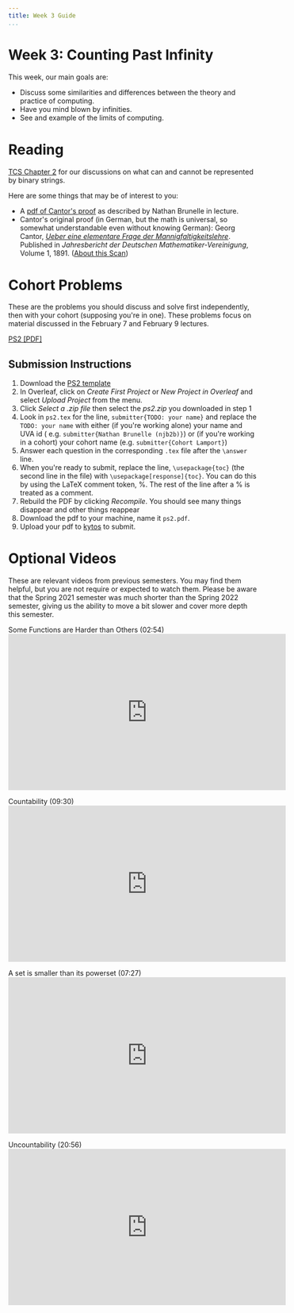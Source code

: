```yaml
---
title: Week 3 Guide 
...
```


# Week 3: Counting Past Infinity

This week, our main goals are:

- Discuss some similarities and differences between the theory and practice of computing.
- Have you mind blown by infinities.
- See and example of the limits of computing.

# Reading

[TCS Chapter 2](https://introtcs.org/public/lec_02_representation.html) for our discussions on what can and cannot be represented by binary strings.

Here are some things that may be of interest to you:

- A [pdf of Cantor's proof](/files/cantors_proof.pdf) as described by Nathan Brunelle in lecture.
- Cantor's original proof (in German, but the math is universal, so somewhat understandable even without knowing German): Georg Cantor, [_Ueber eine elementare Frage der Mannigfaltigkeitslehre_](/docs/cantor-proof.pdf). Published in _Jahresbericht der Deutschen Mathematiker-Vereinigung_, Volume 1, 1891. ([About this Scan](https://jeffersonswheel.org/cantors-no-longer-lost-proof/))

# Cohort Problems

These are the problems you should discuss and solve first independently, then with your cohort (supposing you're in one). These problems focus on material discussed in the February 7 and February 9 lectures.

[PS2 [PDF]](https://www.cs.virginia.edu/~njb2b/cstheory/s2022/files/ps/ps2_blank.pdf)


## Submission Instructions

1. Download the [PS2 template](https://www.cs.virginia.edu/~njb2b/cstheory/s2022/files/ps/ps2.zip)
1. In Overleaf, click on *Create First Project* or *New Project in Overleaf* and select *Upload Project* from the menu.
1. Click *Select a .zip file* then select the *ps2.zip* you downloaded in step 1
1. Look in `ps2.tex` for the line, `submitter{TODO: your name}` and replace the `TODO: your name` with either (if you're working alone) your name and UVA id ( e.g. `submitter{Nathan Brunelle (njb2b)}`) or (if you're working in a cohort) your cohort name (e.g. `submitter{Cohort Lamport}`)
1. Answer each question in the corresponding `.tex` file after the `\answer` line. 
1. When you're ready to submit, replace the line, `\usepackage{toc}` (the second line in the file) with `\usepackage[response]{toc}`. You can do this by using the LaTeX comment token, %. The rest of the line after a % is treated as a comment. 
1. Rebuild the PDF by clicking *Recompile*. You should see many things disappear and other things reappear
1. Download the pdf to your machine, name it `ps2.pdf`.
1. Upload your pdf to [kytos](https://kytos.cs.virginia.edu/cstheory) to submit.


# Optional Videos

These are relevant videos from previous semesters. You may find them helpful, but you are not require or expected to watch them. Please be aware that the Spring 2021 semester was much shorter than the Spring 2022 semester, giving us the ability to move a bit slower and cover more depth this semester.

<p>
Some Functions are Harder than Others (02:54)<br>
<iframe width="560" height="315" src="https://youtube.com/embed/BVEwedDqJ8w" frameborder="0" allow="accelerometer; autoplay; clipboard-write; encrypted-media; gyroscope; picture-in-picture" allowfullscreen></iframe><br>
</p>

<p>
Countability (09:30)<br>
<iframe width="560" height="315" src="https://youtube.com/embed/dgwRtm8WGig" frameborder="0" allow="accelerometer; autoplay; clipboard-write; encrypted-media; gyroscope; picture-in-picture" allowfullscreen></iframe><br>
</p>


<p>
A set is smaller than its powerset (07:27)<br>
<iframe width="560" height="315" src="https://youtube.com/embed/zw_M0CdL43k" frameborder="0" allow="accelerometer; autoplay; clipboard-write; encrypted-media; gyroscope; picture-in-picture" allowfullscreen></iframe><br>
</p>

<p>
Uncountability (20:56)<br>
<iframe width="560" height="315" src="https://youtube.com/embed/BkKQt7KRDTE" frameborder="0" allow="accelerometer; autoplay; clipboard-write; encrypted-media; gyroscope; picture-in-picture" allowfullscreen></iframe><br>
</p>

